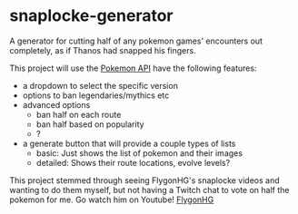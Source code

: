 # snaplocke-generator
A generator for cutting half of any pokemon games' encounters out completely, as if Thanos had snapped his fingers.

This project will use the [Pokemon API](https://pokeapi.co/) have the following features:
- a dropdown to select the specific version
- options to ban legendaries/mythics etc
- advanced options
  - ban half on each route
  - ban half based on popularity
  - ?
- a generate button that will provide a couple types of lists
  - basic: Just shows the list of pokemon and their images
  - detailed: Shows their route locations, evolve levels?

This project stemmed through seeing FlygonHG's snaplocke videos and wanting to do them myself, but not having a Twitch chat to vote on half the pokemon for me. Go watch him on Youtube! [FlygonHG](https://www.youtube.com/@FlygonHG)
